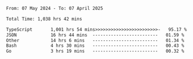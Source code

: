 
<!--START_SECTION:waka-->

```txt
From: 07 May 2024 - To: 07 April 2025

Total Time: 1,038 hrs 42 mins

TypeScript       1,001 hrs 54 mins>>>>>>>>>>>>>>>>>>>>>>>>-   95.17 %
JSON             16 hrs 44 mins  -------------------------   01.59 %
Other            14 hrs 6 mins   -------------------------   01.34 %
Bash             4 hrs 30 mins   -------------------------   00.43 %
Go               3 hrs 19 mins   -------------------------   00.32 %
```

<!--END_SECTION:waka-->

<!--

### Hi there 👋
**Iam-cesar/Iam-cesar** is a ✨ _special_ ✨ repository because its `README.md` (this file) appears on your GitHub profile.

Here are some ideas to get you started:

- 🔭 I’m currently working on ...
- 🌱 I’m currently learning ...
- 👯 I’m looking to collaborate on ...
- 🤔 I’m looking for help with ...
- 💬 Ask me about ...
- 📫 How to reach me: ...
- 😄 Pronouns: ...
- ⚡ Fun fact: ...
-->
